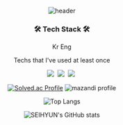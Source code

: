 <div align="center">

![header](https://capsule-render.vercel.app/api?type=waving&color=auto&height=200&section=header&text=Sei%20Hyun%20Choi&fontSize=50&fontAlign=50&animation=twinkling&text-color=black)


<h3 align="center">🛠 Tech Stack 🛠</h3>

<p align="center">Kr Eng</p>

<p align="center"> Techs that I've used at least once </p>

<p align="center">
  <img src="https://img.shields.io/badge/Python-3766AB?style=flat-square&logo=Python&logoColor=white"/></a>&nbsp 
  <img src="https://img.shields.io/badge/Java-007396?style=flat-square&logo=Java&logoColor=white"/></a>&nbsp 
  <img src="https://img.shields.io/badge/Mysql-E6B91E?style=flat-square&logo=MySql&logoColor=white"/></a>&nbsp 
</p>





[![Solved.ac Profile](http://mazassumnida.wtf/api/generate_badge?boj=seok9924)](https://solved.ac/seok9924)
![mazandi profile](http://mazandi.herokuapp.com/api?handle={handle}&theme=warm)

  
![Top Langs](https://github-readme-stats.vercel.app/api/top-langs/?username=seok9924&langs_count=3&layout=compact)
</br>

![SEIHYUN's GitHub stats](https://github-readme-stats.vercel.app/api?username=seok9924&show_icons=true&theme=tokyonight)


</div>
